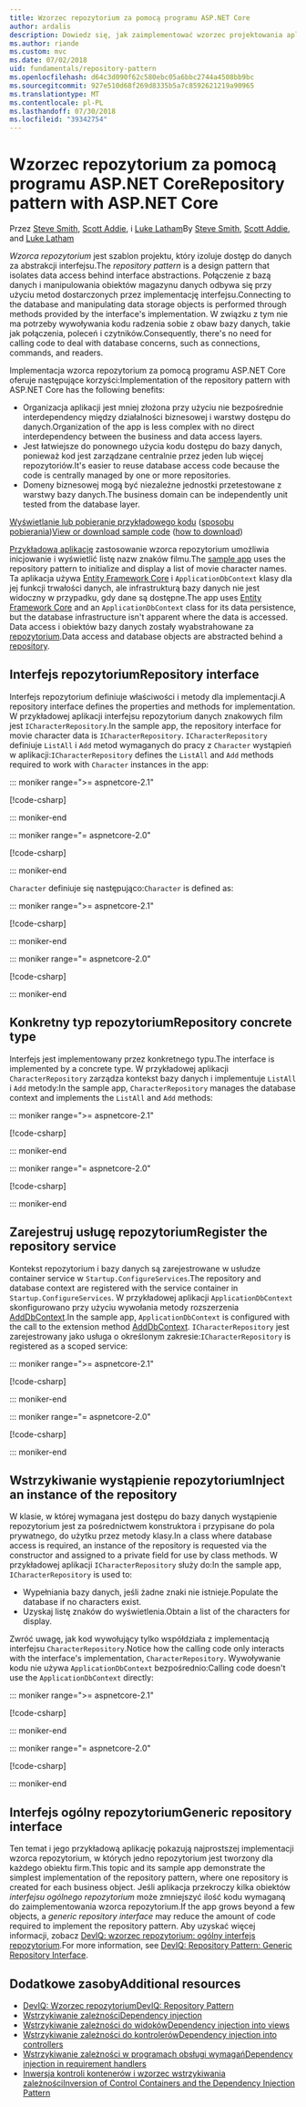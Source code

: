 ```yaml
---
title: Wzorzec repozytorium za pomocą programu ASP.NET Core
author: ardalis
description: Dowiedz się, jak zaimplementować wzorzec projektowania aplikacji w repozytorium w aplikacji ASP.NET Core.
ms.author: riande
ms.custom: mvc
ms.date: 07/02/2018
uid: fundamentals/repository-pattern
ms.openlocfilehash: d64c3d090f62c580ebc05a6bbc2744a4508bb9bc
ms.sourcegitcommit: 927e510d68f269d8335b5a7c8592621219a90965
ms.translationtype: MT
ms.contentlocale: pl-PL
ms.lasthandoff: 07/30/2018
ms.locfileid: "39342754"
---
```

# <a name="repository-pattern-with-aspnet-core"></a><span data-ttu-id="c96e7-103">Wzorzec repozytorium za pomocą programu ASP.NET Core</span><span class="sxs-lookup"><span data-stu-id="c96e7-103">Repository pattern with ASP.NET Core</span></span>

<span data-ttu-id="c96e7-104">Przez [Steve Smith](https://ardalis.com/), [Scott Addie](https://scottaddie.com), i [Luke Latham](https://github.com/guardrex)</span><span class="sxs-lookup"><span data-stu-id="c96e7-104">By [Steve Smith](https://ardalis.com/), [Scott Addie](https://scottaddie.com), and [Luke Latham](https://github.com/guardrex)</span></span>

<span data-ttu-id="c96e7-105">*Wzorca repozytorium* jest szablon projektu, który izoluje dostęp do danych za abstrakcji interfejsu.</span><span class="sxs-lookup"><span data-stu-id="c96e7-105">The *repository pattern* is a design pattern that isolates data access behind interface abstractions.</span></span> <span data-ttu-id="c96e7-106">Połączenie z bazą danych i manipulowania obiektów magazynu danych odbywa się przy użyciu metod dostarczonych przez implementację interfejsu.</span><span class="sxs-lookup"><span data-stu-id="c96e7-106">Connecting to the database and manipulating data storage objects is performed through methods provided by the interface's implementation.</span></span> <span data-ttu-id="c96e7-107">W związku z tym nie ma potrzeby wywoływania kodu radzenia sobie z obaw bazy danych, takie jak połączenia, poleceń i czytników.</span><span class="sxs-lookup"><span data-stu-id="c96e7-107">Consequently, there's no need for calling code to deal with database concerns, such as connections, commands, and readers.</span></span>

<span data-ttu-id="c96e7-108">Implementacja wzorca repozytorium za pomocą programu ASP.NET Core oferuje następujące korzyści:</span><span class="sxs-lookup"><span data-stu-id="c96e7-108">Implementation of the repository pattern with ASP.NET Core has the following benefits:</span></span>

* <span data-ttu-id="c96e7-109">Organizacja aplikacji jest mniej złożona przy użyciu nie bezpośrednie interdependency między działalności biznesowej i warstwy dostępu do danych.</span><span class="sxs-lookup"><span data-stu-id="c96e7-109">Organization of the app is less complex with no direct interdependency between the business and data access layers.</span></span>
* <span data-ttu-id="c96e7-110">Jest łatwiejsze do ponownego użycia kodu dostępu do bazy danych, ponieważ kod jest zarządzane centralnie przez jeden lub więcej repozytoriów.</span><span class="sxs-lookup"><span data-stu-id="c96e7-110">It's easier to reuse database access code because the code is centrally managed by one or more repositories.</span></span>
* <span data-ttu-id="c96e7-111">Domeny biznesowej mogą być niezależne jednostki przetestowane z warstwy bazy danych.</span><span class="sxs-lookup"><span data-stu-id="c96e7-111">The business domain can be independently unit tested from the database layer.</span></span>

<span data-ttu-id="c96e7-112">[Wyświetlanie lub pobieranie przykładowego kodu](https://github.com/aspnet/Docs/tree/master/aspnetcore/fundamentals/repository-pattern/samples) ([sposobu pobierania](xref:tutorials/index#how-to-download-a-sample))</span><span class="sxs-lookup"><span data-stu-id="c96e7-112">[View or download sample code](https://github.com/aspnet/Docs/tree/master/aspnetcore/fundamentals/repository-pattern/samples) ([how to download](xref:tutorials/index#how-to-download-a-sample))</span></span>

<span data-ttu-id="c96e7-113">[Przykładową aplikację](https://github.com/aspnet/Docs/tree/master/aspnetcore/fundamentals/repository-pattern/samples) zastosowanie wzorca repozytorium umożliwia inicjowanie i wyświetlić listę nazw znaków filmu.</span><span class="sxs-lookup"><span data-stu-id="c96e7-113">The [sample app](https://github.com/aspnet/Docs/tree/master/aspnetcore/fundamentals/repository-pattern/samples) uses the repository pattern to initialize and display a list of movie character names.</span></span> <span data-ttu-id="c96e7-114">Ta aplikacja używa [Entity Framework Core](/ef/core/) i `ApplicationDbContext` klasy dla jej funkcji trwałości danych, ale infrastrukturą bazy danych nie jest widoczny w przypadku, gdy dane są dostępne.</span><span class="sxs-lookup"><span data-stu-id="c96e7-114">The app uses [Entity Framework Core](/ef/core/) and an `ApplicationDbContext` class for its data persistence, but the database infrastructure isn't apparent where the data is accessed.</span></span> <span data-ttu-id="c96e7-115">Data access i obiektów bazy danych zostały wyabstrahowane za [repozytorium](https://martinfowler.com/eaaCatalog/repository.html).</span><span class="sxs-lookup"><span data-stu-id="c96e7-115">Data access and database objects are abstracted behind a [repository](https://martinfowler.com/eaaCatalog/repository.html).</span></span>

## <a name="repository-interface"></a><span data-ttu-id="c96e7-116">Interfejs repozytorium</span><span class="sxs-lookup"><span data-stu-id="c96e7-116">Repository interface</span></span>

<span data-ttu-id="c96e7-117">Interfejs repozytorium definiuje właściwości i metody dla implementacji.</span><span class="sxs-lookup"><span data-stu-id="c96e7-117">A repository interface defines the properties and methods for implementation.</span></span> <span data-ttu-id="c96e7-118">W przykładowej aplikacji interfejsu repozytorium danych znakowych film jest `ICharacterRepository`.</span><span class="sxs-lookup"><span data-stu-id="c96e7-118">In the sample app, the repository interface for movie character data is `ICharacterRepository`.</span></span> <span data-ttu-id="c96e7-119">`ICharacterRepository` definiuje `ListAll` i `Add` metod wymaganych do pracy z `Character` wystąpień w aplikacji:</span><span class="sxs-lookup"><span data-stu-id="c96e7-119">`ICharacterRepository` defines the `ListAll` and `Add` methods required to work with `Character` instances in the app:</span></span>

::: moniker range=">= aspnetcore-2.1"

[!code-csharp[](repository-pattern/samples/2.x/RepositoryPatternSample/Interfaces/ICharacterRepository.cs?name=snippet1)]

::: moniker-end

::: moniker range="= aspnetcore-2.0"

[!code-csharp[](repository-pattern/samples/1.x/RepositoryPatternSample/Interfaces/ICharacterRepository.cs?name=snippet1)]

::: moniker-end

<span data-ttu-id="c96e7-120">`Character` definiuje się następująco:</span><span class="sxs-lookup"><span data-stu-id="c96e7-120">`Character` is defined as:</span></span>

::: moniker range=">= aspnetcore-2.1"

[!code-csharp[](repository-pattern/samples/2.x/RepositoryPatternSample/Models/Character.cs?name=snippet1)]

::: moniker-end

::: moniker range="= aspnetcore-2.0"

[!code-csharp[](repository-pattern/samples/1.x/RepositoryPatternSample/Models/Character.cs?name=snippet1)]

::: moniker-end

## <a name="repository-concrete-type"></a><span data-ttu-id="c96e7-121">Konkretny typ repozytorium</span><span class="sxs-lookup"><span data-stu-id="c96e7-121">Repository concrete type</span></span>

<span data-ttu-id="c96e7-122">Interfejs jest implementowany przez konkretnego typu.</span><span class="sxs-lookup"><span data-stu-id="c96e7-122">The interface is implemented by a concrete type.</span></span> <span data-ttu-id="c96e7-123">W przykładowej aplikacji `CharacterRepository` zarządza kontekst bazy danych i implementuje `ListAll` i `Add` metody:</span><span class="sxs-lookup"><span data-stu-id="c96e7-123">In the sample app, `CharacterRepository` manages the database context and implements the `ListAll` and `Add` methods:</span></span>

::: moniker range=">= aspnetcore-2.1"

[!code-csharp[](repository-pattern/samples/2.x/RepositoryPatternSample/Models/CharacterRepository.cs?name=snippet1)]

::: moniker-end

::: moniker range="= aspnetcore-2.0"

[!code-csharp[](repository-pattern/samples/1.x/RepositoryPatternSample/Models/CharacterRepository.cs?name=snippet1)]

::: moniker-end

## <a name="register-the-repository-service"></a><span data-ttu-id="c96e7-124">Zarejestruj usługę repozytorium</span><span class="sxs-lookup"><span data-stu-id="c96e7-124">Register the repository service</span></span>

<span data-ttu-id="c96e7-125">Kontekst repozytorium i bazy danych są zarejestrowane w usłudze container service w `Startup.ConfigureServices`.</span><span class="sxs-lookup"><span data-stu-id="c96e7-125">The repository and database context are registered with the service container in `Startup.ConfigureServices`.</span></span> <span data-ttu-id="c96e7-126">W przykładowej aplikacji `ApplicationDbContext` skonfigurowano przy użyciu wywołania metody rozszerzenia [AddDbContext](/dotnet/api/microsoft.extensions.dependencyinjection.entityframeworkservicecollectionextensions.adddbcontext).</span><span class="sxs-lookup"><span data-stu-id="c96e7-126">In the sample app, `ApplicationDbContext` is configured with the call to the extension method [AddDbContext](/dotnet/api/microsoft.extensions.dependencyinjection.entityframeworkservicecollectionextensions.adddbcontext).</span></span> <span data-ttu-id="c96e7-127">`ICharacterRepository` jest zarejestrowany jako usługa o określonym zakresie:</span><span class="sxs-lookup"><span data-stu-id="c96e7-127">`ICharacterRepository` is registered as a scoped service:</span></span>

::: moniker range=">= aspnetcore-2.1"

[!code-csharp[](repository-pattern/samples/2.x/RepositoryPatternSample/Startup.cs?name=snippet1&highlight=4-6,18)]

::: moniker-end

::: moniker range="= aspnetcore-2.0"

[!code-csharp[](repository-pattern/samples/1.x/RepositoryPatternSample/Startup.cs?name=snippet1&highlight=4-6,12)]

::: moniker-end

## <a name="inject-an-instance-of-the-repository"></a><span data-ttu-id="c96e7-128">Wstrzykiwanie wystąpienie repozytorium</span><span class="sxs-lookup"><span data-stu-id="c96e7-128">Inject an instance of the repository</span></span>

<span data-ttu-id="c96e7-129">W klasie, w której wymagana jest dostępu do bazy danych wystąpienie repozytorium jest za pośrednictwem konstruktora i przypisane do pola prywatnego, do użytku przez metody klasy.</span><span class="sxs-lookup"><span data-stu-id="c96e7-129">In a class where database access is required, an instance of the repository is requested via the constructor and assigned to a private field for use by class methods.</span></span> <span data-ttu-id="c96e7-130">W przykładowej aplikacji `ICharacterRepository` służy do:</span><span class="sxs-lookup"><span data-stu-id="c96e7-130">In the sample app, `ICharacterRepository` is used to:</span></span>

* <span data-ttu-id="c96e7-131">Wypełniania bazy danych, jeśli żadne znaki nie istnieje.</span><span class="sxs-lookup"><span data-stu-id="c96e7-131">Populate the database if no characters exist.</span></span>
* <span data-ttu-id="c96e7-132">Uzyskaj listę znaków do wyświetlenia.</span><span class="sxs-lookup"><span data-stu-id="c96e7-132">Obtain a list of the characters for display.</span></span>

<span data-ttu-id="c96e7-133">Zwróć uwagę, jak kod wywołujący tylko współdziała z implementacją interfejsu `CharacterRepository`.</span><span class="sxs-lookup"><span data-stu-id="c96e7-133">Notice how the calling code only interacts with the interface's implementation, `CharacterRepository`.</span></span> <span data-ttu-id="c96e7-134">Wywoływanie kodu nie używa `ApplicationDbContext` bezpośrednio:</span><span class="sxs-lookup"><span data-stu-id="c96e7-134">Calling code doesn't use the `ApplicationDbContext` directly:</span></span>

::: moniker range=">= aspnetcore-2.1"

[!code-csharp[](repository-pattern/samples/2.x/RepositoryPatternSample/Pages/Index.cshtml.cs?name=snippet1)]

::: moniker-end

::: moniker range="= aspnetcore-2.0"

[!code-csharp[](repository-pattern/samples/1.x/RepositoryPatternSample/Controllers/HomeController.cs?name=snippet1)]

::: moniker-end

## <a name="generic-repository-interface"></a><span data-ttu-id="c96e7-135">Interfejs ogólny repozytorium</span><span class="sxs-lookup"><span data-stu-id="c96e7-135">Generic repository interface</span></span>

<span data-ttu-id="c96e7-136">Ten temat i jego przykładową aplikację pokazują najprostszej implementacji wzorca repozytorium, w których jedno repozytorium jest tworzony dla każdego obiektu firm.</span><span class="sxs-lookup"><span data-stu-id="c96e7-136">This topic and its sample app demonstrate the simplest implementation of the repository pattern, where one repository is created for each business object.</span></span> <span data-ttu-id="c96e7-137">Jeśli aplikacja przekroczy kilka obiektów *interfejsu ogólnego repozytorium* może zmniejszyć ilość kodu wymaganą do zaimplementowania wzorca repozytorium.</span><span class="sxs-lookup"><span data-stu-id="c96e7-137">If the app grows beyond a few objects, a *generic repository interface* may reduce the amount of code required to implement the repository pattern.</span></span> <span data-ttu-id="c96e7-138">Aby uzyskać więcej informacji, zobacz [DevIQ: wzorzec repozytorium: ogólny interfejs repozytorium](http://deviq.com/repository-pattern/).</span><span class="sxs-lookup"><span data-stu-id="c96e7-138">For more information, see [DevIQ: Repository Pattern: Generic Repository Interface](http://deviq.com/repository-pattern/).</span></span>

## <a name="additional-resources"></a><span data-ttu-id="c96e7-139">Dodatkowe zasoby</span><span class="sxs-lookup"><span data-stu-id="c96e7-139">Additional resources</span></span>

* [<span data-ttu-id="c96e7-140">DevIQ: Wzorzec repozytorium</span><span class="sxs-lookup"><span data-stu-id="c96e7-140">DevIQ: Repository Pattern</span></span>](https://deviq.com/repository-pattern/)
* [<span data-ttu-id="c96e7-141">Wstrzykiwanie zależności</span><span class="sxs-lookup"><span data-stu-id="c96e7-141">Dependency injection</span></span>](xref:fundamentals/dependency-injection)
* [<span data-ttu-id="c96e7-142">Wstrzykiwanie zależności do widoków</span><span class="sxs-lookup"><span data-stu-id="c96e7-142">Dependency injection into views</span></span>](xref:mvc/views/dependency-injection)
* [<span data-ttu-id="c96e7-143">Wstrzykiwanie zależności do kontrolerów</span><span class="sxs-lookup"><span data-stu-id="c96e7-143">Dependency injection into controllers</span></span>](xref:mvc/controllers/dependency-injection)
* [<span data-ttu-id="c96e7-144">Wstrzykiwanie zależności w programach obsługi wymagań</span><span class="sxs-lookup"><span data-stu-id="c96e7-144">Dependency injection in requirement handlers</span></span>](xref:security/authorization/dependencyinjection)
* [<span data-ttu-id="c96e7-145">Inwersja kontroli kontenerów i wzorzec wstrzykiwania zależności</span><span class="sxs-lookup"><span data-stu-id="c96e7-145">Inversion of Control Containers and the Dependency Injection Pattern</span></span>](https://www.martinfowler.com/articles/injection.html)
